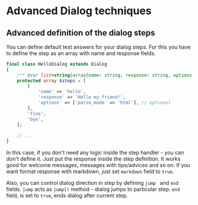 # Advanced Dialog techniques

## Advanced definition of the dialog steps

You can define default text answers for your dialog steps. For this you have to define the step as an array with name and response fields.

```php
final class HelloDialog extends Dialog
{
    /** @var list<string|array{name: string, response: string, options:array}> List of method to execute. The order defines the sequence */
    protected array $steps = [
        [
            'name' => 'hello',
            'response' => 'Hello my friend!',
            'options' => ['parse_mode' => 'html'], // optional
        ],
        'fine',
        'bye',
    ];
    
    // ...
}
```
In this case, if you don't need any logic inside the step handler - you can don't define it. Just put the response inside the step definition. It works good for welcome messages, messages with tips/advices and so on. If you want format response with markdown, just set `markdown` field to `true`.

Also, you can control dialog direction in step by defining `jump ` and `end` fields. `jump` acts as `jump()` method - dialog jumps to particular step. `end` field, is set to `true`, ends dialog after current step.

